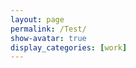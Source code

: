```yaml
---
layout: page
permalink: /Test/
show-avatar: true
display_categories: [work]
---
```

<html>
<body>
<script type="text/javascript" src="https://unpkg.com/@babel/polyfill@7.0.0/dist/polyfill.js"></script>
<script type="text/javascript" src="https://unpkg.com/vtk.js"></script>
<script type="text/javascript">
  // --------------------------------------------------------------------------
  // Example code
  // --------------------------------------------------------------------------
  var fullScreenRenderer = vtk.Rendering.Misc.vtkFullScreenRenderWindow.newInstance();
  var actor              = vtk.Rendering.Core.vtkActor.newInstance();
  var mapper             = vtk.Rendering.Core.vtkMapper.newInstance();
  var cone               = vtk.Filters.Sources.vtkConeSource.newInstance();

  actor.setMapper(mapper);
  mapper.setInputConnection(cone.getOutputPort());

  var renderer = fullScreenRenderer.getRenderer();
  renderer.addActor(actor);
  renderer.resetCamera();

  var renderWindow = fullScreenRenderer.getRenderWindow();
  renderWindow.render();
</script>
</body>
</html>

<script>

import '@kitware/vtk.js/favicon';

// Load the rendering pieces we want to use (for both WebGL and WebGPU)
import '@kitware/vtk.js/Rendering/Profiles/Geometry';
import '@kitware/vtk.js/Rendering/Profiles/Molecule'; // vtkSphereMapper + vtkStickMapper

import vtkFullScreenRenderWindow from '@kitware/vtk.js/Rendering/Misc/FullScreenRenderWindow';
import vtkActor from '@kitware/vtk.js/Rendering/Core/Actor';
import vtkPDBReader from '@kitware/vtk.js/IO/Misc/PDBReader';
import vtkSphereMapper from '@kitware/vtk.js/Rendering/Core/SphereMapper';
import vtkStickMapper from '@kitware/vtk.js/Rendering/Core/StickMapper';
import vtkMoleculeToRepresentation from '@kitware/vtk.js/Filters/General/MoleculeToRepresentation';

// ----------------------------------------------------------------------------
// Standard rendering code setup
// ----------------------------------------------------------------------------

const fullScreenRenderer = vtkFullScreenRenderWindow.newInstance({
  background: [0, 0, 0],
});
const renderer = fullScreenRenderer.getRenderer();
const renderWindow = fullScreenRenderer.getRenderWindow();

// ----------------------------------------------------------------------------
// Example code
// ----------------------------------------------------------------------------

const reader = vtkPDBReader.newInstance();
const filter = vtkMoleculeToRepresentation.newInstance();
const sphereMapper = vtkSphereMapper.newInstance();
const stickMapper = vtkStickMapper.newInstance();
const sphereActor = vtkActor.newInstance();
const stickActor = vtkActor.newInstance();

filter.setInputConnection(reader.getOutputPort());
filter.setHideElements(['H']);

// render sphere
sphereMapper.setInputConnection(filter.getOutputPort(0));
sphereMapper.setScaleArray(filter.getSphereScaleArrayName());
sphereActor.setMapper(sphereMapper);

// render sticks
stickMapper.setInputConnection(filter.getOutputPort(1));
stickMapper.setScaleArray('stickScales');
stickMapper.setOrientationArray('orientation');
stickActor.setMapper(stickMapper);

// reader.setUrl(`${__BASE_PATH__}/data/molecule/pdb/caffeine.pdb`).then(() => {
reader.setUrl(`${__BASE_PATH__}/data/molecule/pdb/2LYZ.pdb`).then(() => {
  renderer.resetCamera();
  renderWindow.render();
});

renderer.addActor(sphereActor);
renderer.addActor(stickActor);
renderer.resetCamera();
renderWindow.render();

// -----------------------------------------------------------
// Make some variables global so that you can inspect and
// modify objects in your browser's developer console:
// -----------------------------------------------------------

global.reader = reader;
global.filter = filter;
global.sphereMapper = sphereMapper;
global.stickMapper = stickMapper;
global.sphereActor = sphereActor;
global.stickActor = stickActor;
global.renderer = renderer;
global.renderWindow = renderWindow;

</script>
